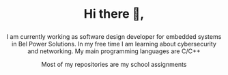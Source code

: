 # <p align="center">Hi there 👋,</p>
<p align="center">I am currently working as software design developer for embedded systems in Bel Power Solutions. In my free time I am learning about cybersecurity and networking. My main programming languages are C/C++ </p>
<p align="center">Most of my repositories are my school assignments<p>

<!--
**RomanKuruc/RomanKuruc** is a ✨ _special_ ✨ repository because its `README.md` (this file) appears on your GitHub profile.

Here are some ideas to get you started:

- 🔭 I’m currently working on ...
- 🌱 I’m currently learning ...
- 👯 I’m looking to collaborate on ...
- 🤔 I’m looking for help with ...
- 💬 Ask me about ...
- 📫 How to reach me: ...
- 😄 Pronouns: ...
- ⚡ Fun fact: ...
-->
